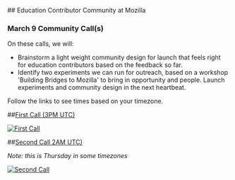 


##<i class="fa fa-calendar fa-2x"></i> Education Contributor Community at Mozilla


### March 9 Community Call(s)

On these calls, we will:
* Brainstorm a light weight community design for launch that feels right for education contributors based on the feedback so far.
* Identify two experiments we can run for outreach, based on a workshop 'Building Bridges to Mozilla'  to bring in opportunity and people.
Launch experiments and community design in the next heartbeat.

Follow the links to see times based on your timezone.


##[First Call  (3PM UTC)](https://plus.google.com/u/0/events/c04u74tl7u2omd53e7f9qhevc00)

[![First Call](http://img.youtube.com/vi/c04u74tl7u2omd53e7f9qhevc00.jpg)](https://plus.google.com/u/0/events/c04u74tl7u2omd53e7f9qhevc00)

##[Second Call 2AM UTC)](https://plus.google.com/u/0/events/clgnd2hh6989vhc9qhptv5jacac)

*Note: this is Thursday in some timezones*

[![Second Call](http://img.youtube.com/vi/clgnd2hh6989vhc9qhptv5jacac.jpg)](https://plus.google.com/u/0/events/clgnd2hh6989vhc9qhptv5jacac)
